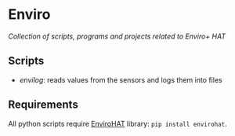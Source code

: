 # Enviro
*Collection of scripts, programs and projects related to Enviro+ HAT*

## Scripts
 - *envilog*: reads values from the sensors and logs them into files

## Requirements
All python scripts require [EnviroHAT](https://github.com/achjaj/envirohat) library: `pip install envirohat`.
